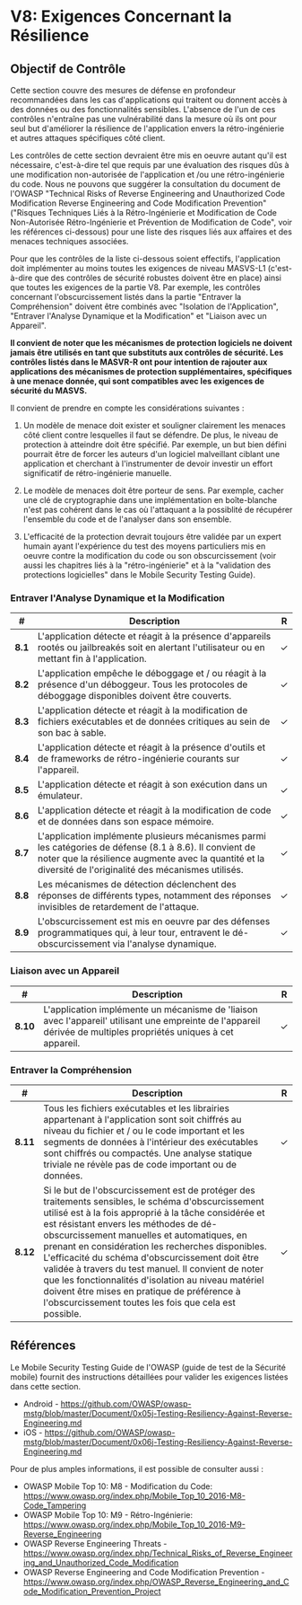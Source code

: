 # V8: Exigences Concernant la Résilience

## Objectif de Contrôle

Cette section couvre des mesures de défense en profondeur recommandées dans les cas d'applications qui traitent ou donnent accès à des données ou des fonctionnalités sensibles. L'absence de l'un de ces contrôles n'entraîne pas une vulnérabilité dans la mesure où ils ont pour seul but d'améliorer la résilience de l'application envers la rétro-ingénierie et autres attaques spécifiques côté client.

Les contrôles de cette section devraient être mis en oeuvre autant qu'il est nécessaire, c'est-à-dire tel que requis par une évaluation des risques dûs à une modification non-autorisée de l'application et /ou une rétro-ingénierie du code. Nous ne pouvons que suggérer la consultation du document de l'OWASP "Technical Risks of Reverse Engineering and Unauthorized Code Modification Reverse Engineering and Code Modification Prevention" ("Risques Techniques Liés à la Rétro-Ingénierie et Modification de Code Non-Autorisée Rétro-Ingénierie et Prévention de Modification de Code", voir les références ci-dessous) pour une liste des risques liés aux affaires et des menaces techniques associées.

Pour que les contrôles de la liste ci-dessous soient effectifs, l'application doit implémenter au moins toutes les exigences de niveau MASVS-L1 (c'est-à-dire que des contrôles de sécurité robustes doivent être en place) ainsi que toutes les exigences de la partie V8. Par exemple, les contrôles concernant l'obscurcissement listés dans la partie "Entraver la Compréhension" doivent être combinés avec "Isolation de l'Application", "Entraver l'Analyse Dynamique et la Modification" et "Liaison avec un Appareil".

**Il convient de noter que les mécanismes de protection logiciels ne doivent jamais être utilisés en tant que substituts aux contrôles de sécurité. Les contrôles listés dans le MASVR-R ont pour intention de rajouter aux applications des mécanismes de protection supplémentaires, spécifiques à une menace donnée, qui sont compatibles avec les exigences de sécurité du MASVS.**

Il convient de prendre en compte les considérations suivantes :

1. Un modèle de menace doit exister et souligner clairement les menaces côté client contre lesquelles il faut se défendre. De plus, le niveau de protection à atteindre doit être spécifié. Par exemple, un but bien défini pourrait être de forcer les auteurs d'un logiciel malveillant ciblant une application et cherchant à l'instrumenter de devoir investir un effort significatif de rétro-ingénierie manuelle.

2. Le modèle de menaces doit être porteur de sens. Par exemple, cacher une clé de cryptographie dans une implémentation en boîte-blanche n'est pas cohérent dans le cas où l'attaquant a la possiblité de récupérer l'ensemble du code et de l'analyser dans son ensemble.

3. L'efficacité de la protection devrait toujours être validée par un expert humain ayant l'expérience du test des moyens particuliers mis en oeuvre contre la modification du code ou son obscurcissement (voir aussi les chapitres liés à la "rétro-ingénierie" et à la "validation des protections logicielles" dans le Mobile Security Testing Guide).

<div style="page-break-after: always;"></div>

### Entraver l'Analyse Dynamique et la Modification

| # | Description | R |
| --- | --- | --- |
| **8.1** | L'application détecte et réagit à la présence d'appareils rootés ou jailbreakés soit en alertant l'utilisateur ou en mettant fin à l'application. | ✓ |
| **8.2** | L'application empêche le déboggage et / ou réagit à la présence d'un déboggeur. Tous les protocoles de déboggage disponibles doivent être couverts. | ✓ |
| **8.3** | L'application détecte et réagit à la modification de fichiers exécutables et de données critiques au sein de son bac à sable. | ✓ |
| **8.4** | L'application détecte et réagit à la présence d'outils et de frameworks de rétro-ingénierie courants sur l'appareil.| ✓ |
| **8.5** | L'application détecte et réagit à son exécution dans un émulateur.  | ✓ |
| **8.6** | L'application détecte et réagit à la modification de code et de données dans son espace mémoire. | ✓ |
| **8.7** | L'application implémente plusieurs mécanismes parmi les catégories de défense (8.1 à 8.6). Il convient de noter que la résilience augmente avec la quantité et la diversité de l'originalité des mécanismes utilisés. | ✓ |
| **8.8** | Les mécanismes de détection déclenchent des réponses de différents types, notamment des réponses invisibles de retardement de l'attaque. | ✓ |
| **8.9** | L'obscurcissement est mis en oeuvre par des défenses programmatiques qui, à leur tour, entravent le dé-obscurcissement via l'analyse dynamique.  | ✓ |

### Liaison avec un Appareil

| # | Description | R |
| --- | --- | --- |
| **8.10** | L'application implémente un mécanisme de 'liaison avec l'appareil' utilisant une empreinte de l'appareil dérivée de multiples propriétés uniques à cet appareil. | ✓ |

### Entraver la Compréhension

| # | Description | R |
| --- | --- | --- |
| **8.11** |Tous les fichiers exécutables et les librairies appartenant à l'application sont soit chiffrés au niveau du fichier et / ou le code important et les segments de données à l'intérieur des exécutables sont chiffrés ou compactés. Une analyse statique triviale ne révèle pas de code important ou de données. | ✓ |
| **8.12** | Si le but de l'obscurcissement est de protéger des traitements sensibles, le schéma d'obscurcissement utilisé est à la fois approprié à la tâche considérée et est résistant envers les méthodes de dé-obscurcissement manuelles et automatiques, en prenant en considération les recherches disponibles. L'efficacité du schéma d'obscurcissement doit être validée à travers du test manuel. Il convient de noter que les fonctionnalités d'isolation au niveau matériel doivent être mises en pratique de préférence à l'obscurcissement toutes les fois que cela est possible. | ✓ |

<div style="page-break-after: always;"></div>

## Références

Le Mobile Security Testing Guide de l'OWASP (guide de test de la Sécurité mobile) fournit des instructions détaillées pour valider les exigences listées dans cette section.

- Android - <https://github.com/OWASP/owasp-mstg/blob/master/Document/0x05j-Testing-Resiliency-Against-Reverse-Engineering.md>
- iOS - <https://github.com/OWASP/owasp-mstg/blob/master/Document/0x06j-Testing-Resiliency-Against-Reverse-Engineering.md>

Pour de plus amples informations, il est possible de consulter aussi :

- OWASP Mobile Top 10: M8 - Modification du Code: <https://www.owasp.org/index.php/Mobile_Top_10_2016-M8-Code_Tampering>
- OWASP Mobile Top 10: M9 - Rétro-Ingénierie: <https://www.owasp.org/index.php/Mobile_Top_10_2016-M9-Reverse_Engineering>
- OWASP Reverse Engineering Threats -<https://www.owasp.org/index.php/Technical_Risks_of_Reverse_Engineering_and_Unauthorized_Code_Modification>
- OWASP Reverse Engineering and Code Modification Prevention - <https://www.owasp.org/index.php/OWASP_Reverse_Engineering_and_Code_Modification_Prevention_Project>
